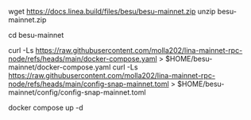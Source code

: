 



wget https://docs.linea.build/files/besu/besu-mainnet.zip
unzip besu-mainnet.zip

cd besu-mainnet

curl -Ls https://raw.githubusercontent.com/molla202/lina-mainnet-rpc-node/refs/heads/main/docker-compose.yaml > $HOME/besu-mainnet/docker-compose.yaml
curl -Ls https://raw.githubusercontent.com/molla202/lina-mainnet-rpc-node/refs/heads/main/config-snap-mainnet.toml > $HOME/besu-mainnet/config/config-snap-mainnet.toml

docker compose up -d
